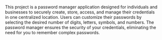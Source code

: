 This project is a password manager application designed for individuals and businesses to securely create, store, access, and manage their credentials in one centralized location. Users can customize their passwords by selecting the desired number of digits, letters, symbols, and numbers. The password manager ensures the security of your credentials, eliminating the need for you to remember complex passwords.
